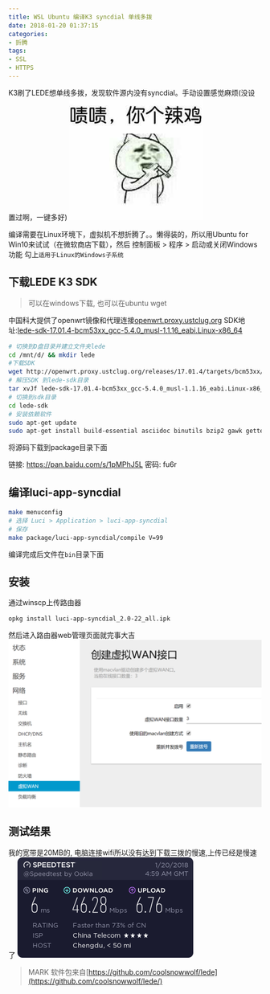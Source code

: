 ```yaml
---
title: WSL Ubuntu 编译K3 syncdial 单线多拨
date: 2018-01-20 01:37:15
categories: 
- 折腾
tags:
- SSL
- HTTPS
---
```


K3刷了LEDE想单线多拨，发现软件源内没有syncdial。手动设置感觉麻烦(没设置过啊，一键多好)
![脸上笑嘻嘻,心里MMP](/images/lede-k3-compile-syncdial/1516378730321.png)

编译需要在Linux环境下，虚拟机不想折腾了。。懒得装的，所以用Ubuntu for Win10来试试（在微软商店下载），然后 控制面板 > 程序 > 启动或关闭Windows功能
勾上`适用于Linux的Windows子系统`

## 下载LEDE K3 SDK

> 可以在windows下载, 也可以在ubuntu wget

中国科大提供了openwrt镜像和代理连接[openwrt.proxy.ustclug.org](openwrt.proxy.ustclug.org)
SDK地址:[lede-sdk-17.01.4-bcm53xx_gcc-5.4.0_musl-1.1.16_eabi.Linux-x86_64](http://openwrt.proxy.ustclug.org/releases/17.01.4/targets/bcm53xx/generic/lede-sdk-17.01.4-bcm53xx_gcc-5.4.0_musl-1.1.16_eabi.Linux-x86_64.tar.xz)

```bash
# 切换到D盘目录并建立文件夹lede
cd /mnt/d/ && mkdir lede
#下载SDK
wget http://openwrt.proxy.ustclug.org/releases/17.01.4/targets/bcm53xx/generic/lede-sdk-17.01.4-bcm53xx_gcc-5.4.0_musl-1.1.16_eabi.Linux-x86_64.tar.xz
# 解压SDK 到lede-sdk目录
tar xvJf lede-sdk-17.01.4-bcm53xx_gcc-5.4.0_musl-1.1.16_eabi.Linux-x86_64.tar.xz -C lede-sdk
# 切换到sdk目录
cd lede-sdk
# 安装依赖软件
sudo apt-get update
sudo apt-get install build-essential asciidoc binutils bzip2 gawk gettext git libncurses5-dev libz-dev patch unzip zlib1g-dev lib32gcc1 libc6-dev-i386 subversion flex uglifyjs git-core gcc-multilib p7zip p7zip-full msmtp libssl-dev texinfo libglib2.0-dev
```

将源码下载到package目录下面

链接: https://pan.baidu.com/s/1pMPhJ5L 密码: fu6r

## 编译luci-app-syncdial

```bash
make menuconfig
# 选择 Luci > Application > luci-app-syncdial
# 保存
make package/luci-app-syncdial/compile V=99
```

编译完成后文件在`bin`目录下面

## 安装

通过winscp上传路由器

```bash
opkg install luci-app-syncdial_2.0-22_all.ipk
```

然后进入路由器web管理页面就完事大吉
![图片](/images/lede-k3-compile-syncdial/4265434.PNG)

## 测试结果

我的宽带是20MB的, 电脑连接wifi所以没有达到下载三拨的慢速,上传已经是慢速了
![图片](/images/lede-k3-compile-syncdial/6982504044.png)
> MARK 软件包来自[https://github.com/coolsnowwolf/lede](https://github.com/coolsnowwolf/lede/)